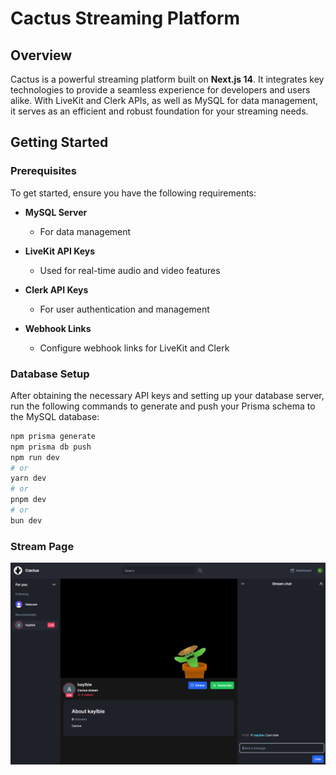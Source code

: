 # Cactus Streaming Platform

## Overview

Cactus is a powerful streaming platform built on **Next.js 14**. It integrates key technologies to provide a seamless experience for developers and users alike. With LiveKit and Clerk APIs, as well as MySQL for data management, it serves as an efficient and robust foundation for your streaming needs.

## Getting Started

### Prerequisites

To get started, ensure you have the following requirements:

- **MySQL Server**  
  - For data management

- **LiveKit API Keys**  
  - Used for real-time audio and video features

- **Clerk API Keys**  
  - For user authentication and management

- **Webhook Links**  
  - Configure webhook links for LiveKit and Clerk

### Database Setup

After obtaining the necessary API keys and setting up your database server, run the following commands to generate and push your Prisma schema to the MySQL database:

```bash
npm prisma generate
npm prisma db push
npm run dev
# or
yarn dev
# or
pnpm dev
# or
bun dev
```


### Stream Page
![Stream page](IMAGES/stream_page.png)
